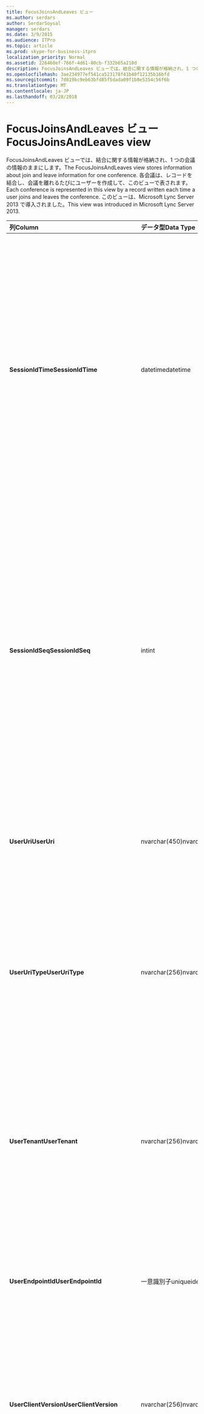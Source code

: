 ```yaml
---
title: FocusJoinsAndLeaves ビュー
ms.author: serdars
author: SerdarSoysal
manager: serdars
ms.date: 3/9/2015
ms.audience: ITPro
ms.topic: article
ms.prod: skype-for-business-itpro
localization_priority: Normal
ms.assetid: 226460ef-766f-4d61-80cb-f332b65a210d
description: FocusJoinsAndLeaves ビューでは、結合に関する情報が格納され、1 つの会議の情報のままにします。 各会議は、レコードを結合し、会議を離れるたびにユーザーを作成して、このビューで表されます。 このビューは、Microsoft Lync Server 2013 で導入されました。
ms.openlocfilehash: 3ae234977ef541ca523178f41b40f12135b16bfd
ms.sourcegitcommit: 7d819bc9eb63bfd85f5dada09f1b8e5354c56f6b
ms.translationtype: MT
ms.contentlocale: ja-JP
ms.lasthandoff: 03/28/2018
---
```

# <a name="focusjoinsandleaves-view"></a><span data-ttu-id="1d7b2-105">FocusJoinsAndLeaves ビュー</span><span class="sxs-lookup"><span data-stu-id="1d7b2-105">FocusJoinsAndLeaves view</span></span>
 
<span data-ttu-id="1d7b2-106">FocusJoinsAndLeaves ビューでは、結合に関する情報が格納され、1 つの会議の情報のままにします。</span><span class="sxs-lookup"><span data-stu-id="1d7b2-106">The FocusJoinsAndLeaves view stores information about join and leave information for one conference.</span></span> <span data-ttu-id="1d7b2-107">各会議は、レコードを結合し、会議を離れるたびにユーザーを作成して、このビューで表されます。</span><span class="sxs-lookup"><span data-stu-id="1d7b2-107">Each conference is represented in this view by a record written each time a user joins and leaves the conference.</span></span> <span data-ttu-id="1d7b2-108">このビューは、Microsoft Lync Server 2013 で導入されました。</span><span class="sxs-lookup"><span data-stu-id="1d7b2-108">This view was introduced in Microsoft Lync Server 2013.</span></span>
  
|<span data-ttu-id="1d7b2-109">**列**</span><span class="sxs-lookup"><span data-stu-id="1d7b2-109">**Column**</span></span>|<span data-ttu-id="1d7b2-110">**データ型**</span><span class="sxs-lookup"><span data-stu-id="1d7b2-110">**Data Type**</span></span>|<span data-ttu-id="1d7b2-111">**詳細**</span><span class="sxs-lookup"><span data-stu-id="1d7b2-111">**Details**</span></span>|
|:-----|:-----|:-----|
|<span data-ttu-id="1d7b2-112">**SessionIdTime**</span><span class="sxs-lookup"><span data-stu-id="1d7b2-112">**SessionIdTime**</span></span> <br/> |<span data-ttu-id="1d7b2-113">datetime</span><span class="sxs-lookup"><span data-stu-id="1d7b2-113">datetime</span></span>  <br/> |<span data-ttu-id="1d7b2-114">会議インスタンスの時間です。</span><span class="sxs-lookup"><span data-stu-id="1d7b2-114">Time of conference instance.</span></span> <span data-ttu-id="1d7b2-115">会議のインスタンスを一意に識別するのには SessionIdSeq と組み合わせてを使用します。</span><span class="sxs-lookup"><span data-stu-id="1d7b2-115">Used in conjunction with SessionIdSeq to uniquely identify a conference instance.</span></span> <span data-ttu-id="1d7b2-116">[ビジネス サーバー 2015 の Skype での会議のテーブル](conferences.md)の詳細についてを参照してください。</span><span class="sxs-lookup"><span data-stu-id="1d7b2-116">See the [Conferences table in Skype for Business Server 2015](conferences.md) for more information.</span></span> <br/> |
|<span data-ttu-id="1d7b2-117">**SessionIdSeq**</span><span class="sxs-lookup"><span data-stu-id="1d7b2-117">**SessionIdSeq**</span></span> <br/> |<span data-ttu-id="1d7b2-118">int</span><span class="sxs-lookup"><span data-stu-id="1d7b2-118">int</span></span>  <br/> |<span data-ttu-id="1d7b2-119">会議のインスタンスを識別する ID 番号。</span><span class="sxs-lookup"><span data-stu-id="1d7b2-119">ID number to identify the conference instance.</span></span> <span data-ttu-id="1d7b2-120">会議のインスタンスを一意に識別するのには SessionIdTime と組み合わせてを使用します。</span><span class="sxs-lookup"><span data-stu-id="1d7b2-120">Used in conjunction with SessionIdTime to uniquely identify a conference instance.</span></span> <span data-ttu-id="1d7b2-121">[ビジネス サーバー 2015 の Skype での会議のテーブル](conferences.md)の詳細についてを参照してください。</span><span class="sxs-lookup"><span data-stu-id="1d7b2-121">See the [Conferences table in Skype for Business Server 2015](conferences.md) for more information.</span></span> <br/> |
|<span data-ttu-id="1d7b2-122">**UserUri**</span><span class="sxs-lookup"><span data-stu-id="1d7b2-122">**UserUri**</span></span> <br/> |<span data-ttu-id="1d7b2-123">nvarchar(450)</span><span class="sxs-lookup"><span data-stu-id="1d7b2-123">nvarchar(450)</span></span>  <br/> |<span data-ttu-id="1d7b2-124">会議の参加/脱退情報がキャプチャされ、ユーザーの URI。</span><span class="sxs-lookup"><span data-stu-id="1d7b2-124">URI of the user whose conference join/leave information was captured.</span></span>  <br/> |
|<span data-ttu-id="1d7b2-125">**UserUriType**</span><span class="sxs-lookup"><span data-stu-id="1d7b2-125">**UserUriType**</span></span> <br/> |<span data-ttu-id="1d7b2-126">nvarchar(256)</span><span class="sxs-lookup"><span data-stu-id="1d7b2-126">nvarchar(256)</span></span>  <br/> |<span data-ttu-id="1d7b2-127">会議の参加/脱退情報がキャプチャされ、ユーザーの URI の種類です。</span><span class="sxs-lookup"><span data-stu-id="1d7b2-127">Type of URI of the user whose conference join/leave information was captured.</span></span> <span data-ttu-id="1d7b2-128">詳細については、 [UriTypes テーブル](uritypes.md)を参照してください。</span><span class="sxs-lookup"><span data-stu-id="1d7b2-128">See the [UriTypes table](uritypes.md) for more information.</span></span> <br/> |
|<span data-ttu-id="1d7b2-129">**UserTenant**</span><span class="sxs-lookup"><span data-stu-id="1d7b2-129">**UserTenant**</span></span> <br/> |<span data-ttu-id="1d7b2-130">nvarchar(256)</span><span class="sxs-lookup"><span data-stu-id="1d7b2-130">nvarchar(256)</span></span>  <br/> |<span data-ttu-id="1d7b2-131">テナントのユーザーが会議の参加/脱退の情報をキャプチャしました。</span><span class="sxs-lookup"><span data-stu-id="1d7b2-131">Tenant of the user whose conference join/leave information was captured.</span></span> <span data-ttu-id="1d7b2-132">詳細については[テナントのテーブル](tenants.md)を参照してください。</span><span class="sxs-lookup"><span data-stu-id="1d7b2-132">See the [Tenants table](tenants.md) for more information.</span></span> <br/> |
|<span data-ttu-id="1d7b2-133">**UserEndpointId**</span><span class="sxs-lookup"><span data-stu-id="1d7b2-133">**UserEndpointId**</span></span> <br/> |<span data-ttu-id="1d7b2-134">一意識別子</span><span class="sxs-lookup"><span data-stu-id="1d7b2-134">uniqueidentifier</span></span>  <br/> |<span data-ttu-id="1d7b2-135">会議の参加/脱退情報がキャプチャされ、ユーザーの一意の識別子です。</span><span class="sxs-lookup"><span data-stu-id="1d7b2-135">Unique identifier of the user whose conference join/leave information was captured.</span></span>  <br/> |
|<span data-ttu-id="1d7b2-136">**UserClientVersion**</span><span class="sxs-lookup"><span data-stu-id="1d7b2-136">**UserClientVersion**</span></span> <br/> |<span data-ttu-id="1d7b2-137">nvarchar(256)</span><span class="sxs-lookup"><span data-stu-id="1d7b2-137">nvarchar(256)</span></span>  <br/> |<span data-ttu-id="1d7b2-138">会議の参加/脱退情報がキャプチャされ、ユーザーによって使用されるクライアントのバージョンです。</span><span class="sxs-lookup"><span data-stu-id="1d7b2-138">Version of client used by the user whose conference join/leave information was captured.</span></span>  <br/> |
|<span data-ttu-id="1d7b2-139">**UserClientType**</span><span class="sxs-lookup"><span data-stu-id="1d7b2-139">**UserClientType**</span></span> <br/> |<span data-ttu-id="1d7b2-140">int</span><span class="sxs-lookup"><span data-stu-id="1d7b2-140">int</span></span>  <br/> |<span data-ttu-id="1d7b2-141">会議の参加/脱退情報がキャプチャされ、ユーザーによって使用されるクライアントです。</span><span class="sxs-lookup"><span data-stu-id="1d7b2-141">Client used by the user whose conference join/leave information was captured.</span></span> <span data-ttu-id="1d7b2-142">詳細については、 [UserAgentDef テーブル](useragentdef.md)を参照してください。</span><span class="sxs-lookup"><span data-stu-id="1d7b2-142">See [UserAgentDef table](useragentdef.md) for more details.</span></span> <br/> |
|<span data-ttu-id="1d7b2-143">**UserClientCategory**</span><span class="sxs-lookup"><span data-stu-id="1d7b2-143">**UserClientCategory**</span></span> <br/> |<span data-ttu-id="1d7b2-144">nvarchar(64)</span><span class="sxs-lookup"><span data-stu-id="1d7b2-144">nvarchar(64)</span></span>  <br/> |<span data-ttu-id="1d7b2-145">会議の参加/脱退情報がキャプチャされ、ユーザーによって使用されるクライアントのカテゴリの名前です。</span><span class="sxs-lookup"><span data-stu-id="1d7b2-145">Name of the category of the client used by the user whose conference join/leave information was captured.</span></span>  <br/> |
|<span data-ttu-id="1d7b2-146">**FocusUserInstance**</span><span class="sxs-lookup"><span data-stu-id="1d7b2-146">**FocusUserInstance**</span></span> <br/> |<span data-ttu-id="1d7b2-147">int</span><span class="sxs-lookup"><span data-stu-id="1d7b2-147">int</span></span>  <br/> ||
|<span data-ttu-id="1d7b2-148">**IsuserInternal**</span><span class="sxs-lookup"><span data-stu-id="1d7b2-148">**IsuserInternal**</span></span> <br/> |<span data-ttu-id="1d7b2-149">bit</span><span class="sxs-lookup"><span data-stu-id="1d7b2-149">bit</span></span>  <br/> |<span data-ttu-id="1d7b2-150">かどうか、ユーザーが内部ユーザーを表すビット。</span><span class="sxs-lookup"><span data-stu-id="1d7b2-150">Bit that represents whether the user is an internal user or not.</span></span>  <br/> |
|<span data-ttu-id="1d7b2-151">**DialogSessionIdTime**</span><span class="sxs-lookup"><span data-stu-id="1d7b2-151">**DialogSessionIdTime**</span></span> <br/> |<span data-ttu-id="1d7b2-152">datetime</span><span class="sxs-lookup"><span data-stu-id="1d7b2-152">datetime</span></span>  <br/> |<span data-ttu-id="1d7b2-153">セッションの要求の時間です。</span><span class="sxs-lookup"><span data-stu-id="1d7b2-153">Time of session request.</span></span> <span data-ttu-id="1d7b2-154">セッションを一意に識別するのには SessionIdSeq と組み合わせてを使用します。</span><span class="sxs-lookup"><span data-stu-id="1d7b2-154">Used in conjunction with SessionIdSeq to uniquely identify a session.</span></span> <span data-ttu-id="1d7b2-155">[Skype のビジネス サーバー 2015 のテーブル」ダイアログ ボックス](dialogs.md)の詳細についてを参照してください。</span><span class="sxs-lookup"><span data-stu-id="1d7b2-155">See the [Dialogs table in Skype for Business Server 2015](dialogs.md) for more information.</span></span> <br/> |
|<span data-ttu-id="1d7b2-156">**DialogSessionIdSeq**</span><span class="sxs-lookup"><span data-stu-id="1d7b2-156">**DialogSessionIdSeq**</span></span> <br/> |<span data-ttu-id="1d7b2-157">int</span><span class="sxs-lookup"><span data-stu-id="1d7b2-157">int</span></span>  <br/> |<span data-ttu-id="1d7b2-158">同時複数のコンピューターまたはデバイスにユーザーがログオン、ユーザーとデバイスの組み合わせを一意に識別するのには UserInstance が使用されます。</span><span class="sxs-lookup"><span data-stu-id="1d7b2-158">If a user is logged on at multiple computers or devices at the same time, UserInstance is used to uniquely identify the user/device combination.</span></span>  <br/> |
|<span data-ttu-id="1d7b2-159">**DialogId**</span><span class="sxs-lookup"><span data-stu-id="1d7b2-159">**DialogId**</span></span> <br/> |<span data-ttu-id="1d7b2-160">varchar(775)</span><span class="sxs-lookup"><span data-stu-id="1d7b2-160">varchar(775)</span></span>  <br/> |<span data-ttu-id="1d7b2-161">SIP ダイアログのセッションの ID。</span><span class="sxs-lookup"><span data-stu-id="1d7b2-161">SIP dialog ID of the session.</span></span> <span data-ttu-id="1d7b2-162">形式: ダイアログ; タグからタグにします。</span><span class="sxs-lookup"><span data-stu-id="1d7b2-162">The format is: dialog;from-tag;to-tag.</span></span>  <br/> |
|<span data-ttu-id="1d7b2-163">**UserJoinTime**</span><span class="sxs-lookup"><span data-stu-id="1d7b2-163">**UserJoinTime**</span></span> <br/> |<span data-ttu-id="1d7b2-164">datetime</span><span class="sxs-lookup"><span data-stu-id="1d7b2-164">datetime</span></span>  <br/> |<span data-ttu-id="1d7b2-165">ユーザーが会議に参加している時間です。</span><span class="sxs-lookup"><span data-stu-id="1d7b2-165">Time that the user joined the conference.</span></span>  <br/> |
|<span data-ttu-id="1d7b2-166">**UserLeaveTime**</span><span class="sxs-lookup"><span data-stu-id="1d7b2-166">**UserLeaveTime**</span></span> <br/> |<span data-ttu-id="1d7b2-167">datetime</span><span class="sxs-lookup"><span data-stu-id="1d7b2-167">datetime</span></span>  <br/> |<span data-ttu-id="1d7b2-168">ユーザーが会議から退席する時間です。</span><span class="sxs-lookup"><span data-stu-id="1d7b2-168">Time that the user left the conference.</span></span>  <br/> |
|<span data-ttu-id="1d7b2-169">**UserRole**</span><span class="sxs-lookup"><span data-stu-id="1d7b2-169">**UserRole**</span></span> <br/> |<span data-ttu-id="1d7b2-170">nvarchar(256)</span><span class="sxs-lookup"><span data-stu-id="1d7b2-170">nvarchar(256)</span></span>  <br/> |<span data-ttu-id="1d7b2-171">など、発表者または出席者の会議内で、ユーザーのロールです。</span><span class="sxs-lookup"><span data-stu-id="1d7b2-171">User's role in the conference, such as Presenter or Attendee.</span></span>  <br/> |
   

